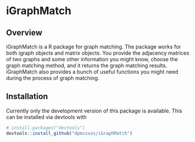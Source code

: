 # iGraphMatch

Overview
--------
iGraphMatch is a R package for graph matching. The package works for both igraph objects and matrix objects. You provide the adjacency matrices of two graphs and some other information you might know, choose the graph matching method, and it returns the graph matching results. iGraphMatch also provides a bunch of useful functions you might need during the process of graph matching.

Installation
------------

Currently only the development version of this package is available. This can be installed via devtools with
``` r
# install.packages("devtools")
devtools::install_github("dpmcsuss/iGraphMatch")
```
